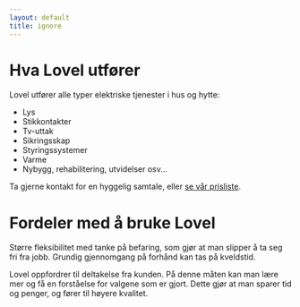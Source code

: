 ```yaml
---
layout: default
title: ignore
---
```


# Hva Lovel utfører

Lovel utfører alle typer elektriske tjenester i hus og hytte:

- Lys
- Stikkontakter
- Tv-uttak
- Sikringsskap
- Styringssystemer
- Varme
- Nybygg, rehabilitering, utvidelser osv...

Ta gjerne kontakt for en hyggelig samtale, eller [se vår prisliste](priser).

# Fordeler med å bruke Lovel
Større fleksibilitet med tanke på befaring, som gjør at man slipper å ta seg fri fra jobb. Grundig gjennomgang på forhånd kan tas på kveldstid.

Lovel oppfordrer til deltakelse fra kunden. På denne måten kan man lære mer og få en forståelse for valgene som er gjort. Dette gjør at man sparer tid og penger, og fører til høyere kvalitet.